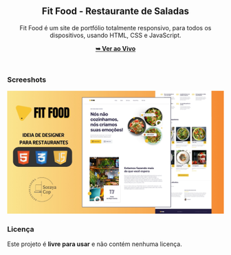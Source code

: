 <div align="center">

<h2 align="center">Fit Food - Restaurante de Saladas</h2>

Fit Food é um site de portfólio totalmente responsivo, para todos os dispositivos, usando HTML, CSS e JavaScript.

 <a href="https://sorayacop.github.io/fit-food/"><strong>➥ Ver ao Vivo</strong></a>

 </div>

<br />

### Screeshots

![Fit Food Desktop Demo](./readme-images/desktop-demo.jpg "Desktop Demo")

### Licença

Este projeto é **livre para usar** e não contém nenhuma licença.
